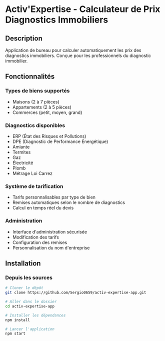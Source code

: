 # Activ'Expertise - Calculateur de Prix Diagnostics Immobiliers

## Description

Application de bureau pour calculer automatiquement les prix des diagnostics immobiliers. 
Conçue pour les professionnels du diagnostic immobilier.

## Fonctionnalités

### Types de biens supportés
- Maisons (2 à 7 pièces)
- Appartements (2 à 5 pièces)  
- Commerces (petit, moyen, grand)

### Diagnostics disponibles
- ERP (État des Risques et Pollutions)
- DPE (Diagnostic de Performance Énergétique)
- Amiante
- Termites
- Gaz
- Électricité
- Plomb
- Métrage Loi Carrez

### Système de tarification
- Tarifs personnalisables par type de bien
- Remises automatiques selon le nombre de diagnostics
- Calcul en temps réel du devis

### Administration
- Interface d'administration sécurisée
- Modification des tarifs
- Configuration des remises
- Personnalisation du nom d'entreprise

## Installation

### Depuis les sources

```bash
# Cloner le dépôt
git clone https://github.com/Sergio0659/activ-expertise-app.git

# Aller dans le dossier
cd activ-expertise-app

# Installer les dépendances
npm install

# Lancer l'application
npm start

